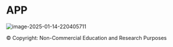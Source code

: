 # APP

<img src="https://i.ibb.co/ncjHs0s/image-2025-01-14-220405711.png" alt="image-2025-01-14-220405711" border="0">

© Copyright: Non-Commercial Education and Research Purposes
